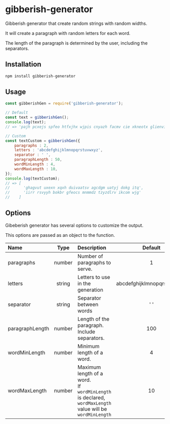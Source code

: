 # gibberish-generator

Gibberish generator that create random strings with random widths.

It will create a paragraph with random letters for each word.

The length of the paragraph is determined by the user, including the separators.

## Installation

```bash
npm install gibberish-generator
```

## Usage

```javascript
const gibberishGen = require('gibberish-generator');

// Default
const text = gibberishGen();
console.log(text);
// => 'pajh pcxejs spfeo htfxjhx wjpis cnyazh facmv cie xkneotx glienviw wux vputk fioix urtl ywiul iupdl d'

// Custom
const textCustom = gibberishGen({
    paragraphs : 2,
    letters : 'abcdefghijklmnopqrstuvwxyz',
    separator : ' ',
    paragraphLength : 50,
    wordMinLength : 4,
    wordMaxLength : 10,
});
console.log(textCustom);
// => [
//      'ghagvut uxexn xqxh duivaatsv agcdgm uatyj dokg itq',
//      'iirr rsvyyh bokbr gfeocs mnmmdz tzyzdlrv ikcom wjg'
//    ]    


```

## Options

Gibeberish generator has several options to customize the output.

This options are passed as an object to the function.

| Name | Type | Description | Default |
| :--- | :--: | :---------- | :-----: |
| paragraphs | number | Number of paragraphs to serve. | 1 |
| letters | string | Letters to use in the generation | abcdefghijklmnopqrstuvwxyz |
| separator | string | Separator between words | ' ' |
| paragraphLength | number | Length of the paragraph. Include separators. | 100 |
| wordMinLength | number | Minimum length of a word.| 4 |
| wordMaxLength | number | Maximum length of a word.<br>If `wordMinLength` is declared, `wordMaxLength` value will be `wordMinLength` | 10 |
